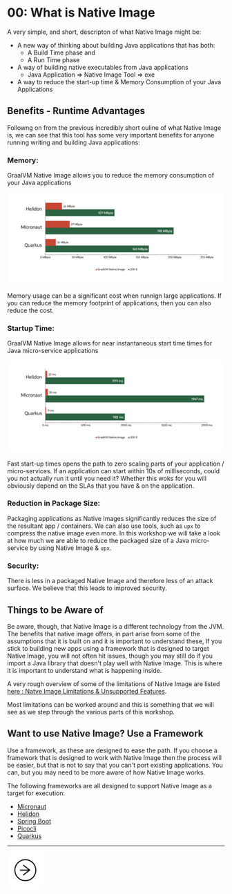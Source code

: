 # 00: What is Native Image

A very simple, and short, descripton of what Native Image might be:

- A new way of thinking about building Java applications that has both:
    - A Build Time phase and
    - A Run Time phase
- A way of building native executables from Java applications
    - Java Application => Native Image Tool => exe
- A way to reduce the start-up time & Memory Consumption of your Java Applications

## Benefits - Runtime Advantages
   
Followng on from the previous incredibly short ouline of what Native Image is, we can see that this tool has some very 
important benefits for anyone running writing and building Java applications:

### Memory: 

GraalVM Native Image allows you to reduce the memory consumption of your Java applications

![Native Image Memeory Reductions](../images/ni-memory_reduction.png)

Memory usage can be a significant cost when runnign large applications. If you can reduce the memory footprint
of applications, then you can also reduce the cost.

### Startup Time:

GraalVM Native Image allows for near instantaneous start time times for Java micro-service applications

![Native Image Memeory Reductions](../images/ni-startup.png)

Fast start-up times opens the path to zero scaling parts of your application / micro-services. If an application can start
within 10s of milliseconds, could you not actually run it until you need it? Whether this woks for you will obviously
depend on the SLAs that you have & on the application.

### Reduction in Package Size:

Packaging applications as Native Images significantly reduces the size of the resultant app / containers. We can also 
use tools, such as `upx` to compress the native image even more. In this workshop we will take a look at how much we 
are able to reduce the packaged size of a Java micro-service by using Native Image & `upx`.

### Security:

There is less in a packaged Native Image and therefore less of an attack surface. We believe that this leads to improved 
security.

## Things to be Aware of

Be aware, though, that Native Image is a different technology from the JVM. The benefits that native image offers, in 
part arise from some of the assumptions that it is built on and it is important to understand these, If you stick to 
building new apps using a framework that is designed to target Native Image, you will not often hit issues, though you 
may still do if you import a Java library that doesn't play well with Native Image. This is where it is important to 
understand what is happening inside.

A very rough overview of some of the limitations of Native Image are listed 
[here : Natve Image Limitations & Unsupported Features](./native-image-limitations.md).

Most limitations can be worked around and this is something that we will see as we step through the various parts of 
this workshop.

## Want to use Native Image? Use a Framework

Use a framework, as these are designed to ease the path. If you choose a framework that is designed to work with Native 
Image then the process will be easier, but that is not to say that you can't port existing applications. You can, but you 
may need to be more aware of how Native Image works.

The following frameworks are all designed to support Native Image as a target for execution:

- [Micronaut](https://micronaut.io/)
- [Helidon](https://helidon.io/#/)
- [Spring Boot](https://github.com/spring-projects-experimental/spring-graalvm-native)
- [Picocli](https://picocli.info/)
- [Quarkus](https://quarkus.io/)

---
<a href="../1/">
    <img src="../images/noun_Next_511450_100.png"
        style="display: inline; height: 6em;" />
</a>

